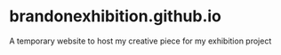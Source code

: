 # brandonexhibition.github.io
A temporary website to host my creative piece for my exhibition project
